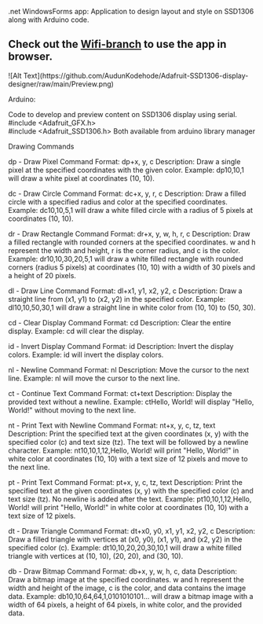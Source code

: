 .net WindowsForms app: 
Application to design layout and style on SSD1306 along with Arduino code.

<h2>Check out the <a href="https://github.com/AudunKodehode/Adafruit-SSD1306-display-designer/tree/wifi">Wifi-branch</a> to use the app in browser.</h2>
![Alt Text](https://github.com/AudunKodehode/Adafruit-SSD1306-display-designer/raw/main/Preview.png)




Arduino: 


Code to develop and preview content on SSD1306 display using serial.
#include <Adafruit_GFX.h>  
#include <Adafruit_SSD1306.h> 
Both available from arduino library manager

Drawing Commands


dp - Draw Pixel
Command Format: dp+x, y, c
Description: Draw a single pixel at the specified coordinates with the given color.
Example: dp10,10,1 will draw a white pixel at coordinates (10, 10).
          
dc - Draw Circle
Command Format: dc+x, y, r, c
Description: Draw a filled circle with a specified radius and color at the specified coordinates.
Example: dc10,10,5,1 will draw a white filled circle with a radius of 5 pixels at coordinates (10, 10).
          
dr - Draw Rectangle
Command Format: dr+x, y, w, h, r, c
Description: Draw a filled rectangle with rounded corners at the specified coordinates. w and h represent the width and height, r is the corner radius, and c is the color.
Example: dr10,10,30,20,5,1 will draw a white filled rectangle with rounded corners (radius 5 pixels) at coordinates (10, 10) with a width of 30 pixels and a height of 20 pixels.
          
dl - Draw Line
Command Format: dl+x1, y1, x2, y2, c
Description: Draw a straight line from (x1, y1) to (x2, y2) in the specified color.
Example: dl10,10,50,30,1 will draw a straight line in white color from (10, 10) to (50, 30).
          
cd - Clear Display
Command Format: cd
Description: Clear the entire display.
Example: cd will clear the display.
          
id - Invert Display
Command Format: id
Description: Invert the display colors.
Example: id will invert the display colors.
          
nl - Newline
Command Format: nl
Description: Move the cursor to the next line.
Example: nl will move the cursor to the next line.
          
ct - Continue Text
Command Format: ct+text
Description: Display the provided text without a newline.
Example: ctHello, World! will display "Hello, World!" without moving to the next line.
          
nt - Print Text with Newline
Command Format: nt+x, y, c, tz, text
Description: Print the specified text at the given coordinates (x, y) with the specified color (c) and text size (tz). The text will be followed by a newline character.
Example: nt10,10,1,12,Hello, World! will print "Hello, World!" in white color at coordinates (10, 10) with a text size of 12 pixels and move to the next line.
          
pt - Print Text
Command Format: pt+x, y, c, tz, text
Description: Print the specified text at the given coordinates (x, y) with the specified color (c) and text size (tz). No newline is added after the text.
Example: pt10,10,1,12,Hello, World! will print "Hello, World!" in white color at coordinates (10, 10) with a text size of 12 pixels.
          
dt - Draw Triangle
Command Format: dt+x0, y0, x1, y1, x2, y2, c
Description: Draw a filled triangle with vertices at (x0, y0), (x1, y1), and (x2, y2) in the specified color (c).
Example: dt10,10,20,20,30,10,1 will draw a white filled triangle with vertices at (10, 10), (20, 20), and (30, 10).
          
db - Draw Bitmap
Command Format: db+x, y, w, h, c, data
Description: Draw a bitmap image at the specified coordinates. w and h represent the width and height of the image, c is the color, and data contains the image data.
Example: db10,10,64,64,1,0101010101... will draw a bitmap image with a width of 64 pixels, a height of 64 pixels, in white color, and the provided data.
